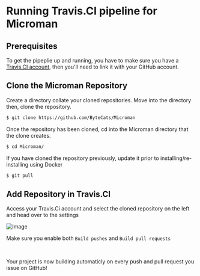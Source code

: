 # Running Travis.CI pipeline for Microman

## Prerequisites

To get the pipeplie up and running, you have to make sure you have a [Travis.CI account](https://www.travis-ci.com/), then you'll need to link it with your GitHub account.

## Clone the Microman Repository
Create a directory collate your cloned repositories. Move into the directory then, clone the repository. 

```bash
$ git clone https://github.com/ByteCats/Microman
```

Once the repository has been cloned, cd into the Microman directory that the clone creates.

```bash
$ cd Microman/
``` 

If you have cloned the repository previously, update it prior to installing/re-installing using Docker

```bash
$ git pull
```

## Add Repository in Travis.CI 

Access your Travis.Ci account and select the cloned repository on the left and head over to the settings

![image](https://user-images.githubusercontent.com/55233091/197644247-b09d2d1c-fd2e-4435-b77a-200e314c7ced.png)

Make sure you enable both ``` Build pushes ``` and ``` Build pull requests ```

<br>

Your project is now building automaticly on every push and pull request you issue on GitHub!

